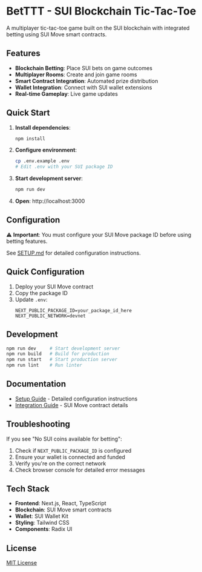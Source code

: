# BetTTT - SUI Blockchain Tic-Tac-Toe

A multiplayer tic-tac-toe game built on the SUI blockchain with integrated betting using SUI Move smart contracts.

## Features

- **Blockchain Betting**: Place SUI bets on game outcomes
- **Multiplayer Rooms**: Create and join game rooms
- **Smart Contract Integration**: Automated prize distribution
- **Wallet Integration**: Connect with SUI wallet extensions
- **Real-time Gameplay**: Live game updates

## Quick Start

1. **Install dependencies**:
   ```bash
   npm install
   ```

2. **Configure environment**:
   ```bash
   cp .env.example .env
   # Edit .env with your SUI package ID
   ```

3. **Start development server**:
   ```bash
   npm run dev
   ```

4. **Open**: http://localhost:3000

## Configuration

⚠️ **Important**: You must configure your SUI Move package ID before using betting features.

See [SETUP.md](./SETUP.md) for detailed configuration instructions.

## Quick Configuration

1. Deploy your SUI Move contract
2. Copy the package ID
3. Update `.env`:
   ```env
   NEXT_PUBLIC_PACKAGE_ID=your_package_id_here
   NEXT_PUBLIC_NETWORK=devnet
   ```

## Development

```bash
npm run dev     # Start development server
npm run build   # Build for production
npm run start   # Start production server
npm run lint    # Run linter
```

## Documentation

- [Setup Guide](./SETUP.md) - Detailed configuration instructions
- [Integration Guide](./INTEGRATION.md) - SUI Move contract details

## Troubleshooting

If you see "No SUI coins available for betting":

1. Check if `NEXT_PUBLIC_PACKAGE_ID` is configured
2. Ensure your wallet is connected and funded
3. Verify you're on the correct network
4. Check browser console for detailed error messages

## Tech Stack

- **Frontend**: Next.js, React, TypeScript
- **Blockchain**: SUI Move smart contracts
- **Wallet**: SUI Wallet Kit
- **Styling**: Tailwind CSS
- **Components**: Radix UI

## License

[MIT License](./LICENSE)

